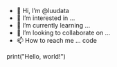 - 👋 Hi, I’m @luudata
- 👀 I’m interested in ...
- 🌱 I’m currently learning ...
- 💞️ I’m looking to collaborate on ...
- 📫 How to reach me ...
code
<!---
luudata/luudata is a ✨ special ✨ repository because its `README.md` (this file) appears on your GitHub profile.
You can click the Preview link to take a look at your changes.
--->

print("Hello, world!")
